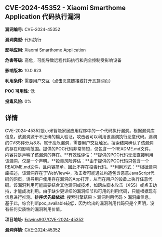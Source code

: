 ## CVE-2024-45352 - Xiaomi Smarthome Application 代码执行漏洞

**漏洞编号:** CVE-2024-45352

**漏洞类型:** 代码执行

**影响应用:** Xiaomi Smarthome Application

**危害等级:** 高危，可能导致远程代码执行和完全控制受影响设备

**影响版本:** 10.0.623

**利用条件:** 需要用户交互（点击恶意链接或打开恶意网页）

**POC 可用性:** 低

**投毒风险:** 0%

## 详情

CVE-2024-45352是小米智能家居应用程序中的一个代码执行漏洞。根据漏洞库信息，该漏洞源于不正确的输入验证，攻击者可以利用该漏洞执行恶意代码。漏洞的CVSS评分为8.8，属于高危漏洞，需要用户交互触发。搜索结果确认了该漏洞的存在和影响范围。提供的POC代码非常简短，仅包含一个README.md文件，内容只是声明了该漏洞的存在。**有效性评估：**提供的POC代码无法直接利用该漏洞，仅是一个声明。**投毒风险评估：**由于提供的POC代码只包含一个README.md文件，且内容简单，因此不存在投毒代码。**利用方式：**根据漏洞库描述，该漏洞存在于WebView中，攻击者可能通过构造包含恶意JavaScript代码的网页，诱导用户使用存在漏洞的App打开，从而在用户的设备上执行任意代码。该漏洞利用可能需要结合其他漏洞或技术，如跨站脚本攻击（XSS）或点击劫持，才能成功利用。由于缺少更详细的漏洞细节和可用的利用代码，只能根据现有信息进行推测。**排序优先级依据:** 搜索引擎结果 >  漏洞利用代码 > 漏洞库信息。基于此，综合判断poc_available较低，因为给出的漏洞利用代码只是个声明，没有任何实质性的漏洞利用价值。


**项目地址:** [Edwins907/CVE-2024-45352](https://github.com/Edwins907/CVE-2024-45352)

**漏洞详情:** [CVE-2024-45352](https://nvd.nist.gov/vuln/detail/CVE-2024-45352)